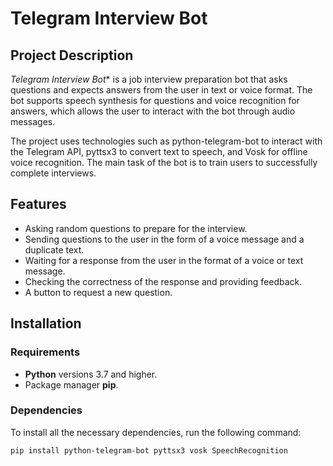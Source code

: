 # Telegram Interview Bot

## Project Description

*Telegram Interview Bot** is a job interview preparation bot that asks questions and expects answers from the user in text or voice format. The bot supports speech synthesis for questions and voice recognition for answers, which allows the user to interact with the bot through audio messages.

The project uses technologies such as python-telegram-bot to interact with the Telegram API, pyttsx3 to convert text to speech, and Vosk for offline voice recognition. The main task of the bot is to train users to successfully complete interviews.

## Features

- Asking random questions to prepare for the interview.
- Sending questions to the user in the form of a voice message and a duplicate text.
- Waiting for a response from the user in the format of a voice or text message.
- Checking the correctness of the response and providing feedback.
- A button to request a new question.

## Installation

### Requirements

- **Python** versions 3.7 and higher.
- Package manager **pip**.

### Dependencies

To install all the necessary dependencies, run the following command:

```bash
pip install python-telegram-bot pyttsx3 vosk SpeechRecognition
